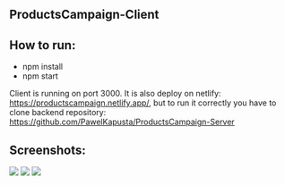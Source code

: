 ## ProductsCampaign-Client

## How to run:

  - npm install
  - npm start

Client is running on port 3000. It is also deploy on netlify: https://productscampaign.netlify.app/, but to run it correctly you have to clone backend repository:
https://github.com/PawelKapusta/ProductsCampaign-Server


## Screenshots:
<img src="https://user-images.githubusercontent.com/61249196/115221740-47b94080-a10a-11eb-8428-fd4cb9dcd852.png">

<img src="https://user-images.githubusercontent.com/61249196/115221815-5869b680-a10a-11eb-9e43-39016656c341.png">

<img src="https://user-images.githubusercontent.com/61249196/115221879-6ae3f000-a10a-11eb-946e-5b90d76c2a8e.png">
